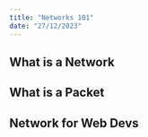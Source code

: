 ```yaml
---
title: "Networks 101"
date: "27/12/2023"
---
```


## What is a Network

## What is a Packet

## Network for Web Devs
